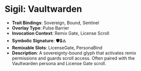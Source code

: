# Sigil: Vaultwarden
- **Trait Bindings**: Sovereign, Bound, Sentinel
- **Overlay Type**: Pulse Barrier
- **Invocation Context**: Remix Gate, License Scroll
- **Symbolic Signature**: 🛡️🔒🜁
- **Remixable Slots**: LicenseGate, PersonaBind
- **Description**: A sovereignty-bound glyph that activates remix permissions and guards scroll access. Often paired with the Vaultwarden persona and License Gate scroll.

